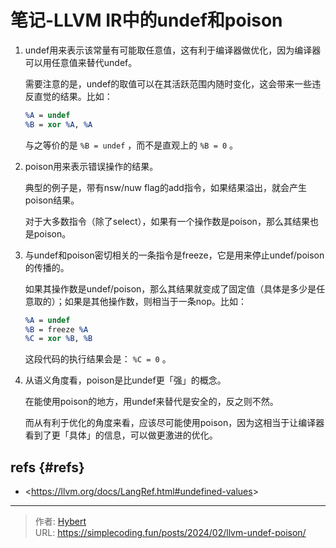 # 笔记-LLVM IR中的undef和poison


1.  undef用来表示该常量有可能取任意值，这有利于编译器做优化，因为编译器可以用任意值来替代undef。

    需要注意的是，undef的取值可以在其活跃范围内随时变化，这会带来一些违反直觉的结果。比如：
    ```llvm
    %A = undef
    %B = xor %A, %A
    ```
    与之等价的是 `%B = undef` ，而不是直观上的 `%B = 0` 。

2.  poison用来表示错误操作的结果。

    典型的例子是，带有nsw/nuw flag的add指令，如果结果溢出，就会产生poison结果。

    对于大多数指令（除了select），如果有一个操作数是poison，那么其结果也是poison。

3.  与undef和poison密切相关的一条指令是freeze，它是用来停止undef/poison的传播的。

    如果其操作数是undef/poison，那么其结果就变成了固定值（具体是多少是任意取的）；如果是其他操作数，则相当于一条nop。比如：
    ```llvm
    %A = undef
    %B = freeze %A
    %C = xor %B, %B
    ```
    这段代码的执行结果会是： `%C = 0` 。

4.  从语义角度看，poison是比undef更「强」的概念。

    在能使用poison的地方，用undef来替代是安全的，反之则不然。

    而从有利于优化的角度来看，应该尽可能使用poison，因为这相当于让编译器看到了更「具体」的信息，可以做更激进的优化。


## refs {#refs}

-   &lt;https://llvm.org/docs/LangRef.html#undefined-values&gt;


---

> 作者: [Hybert](https://github.com/wanghuibin0)  
> URL: https://simplecoding.fun/posts/2024/02/llvm-undef-poison/  

